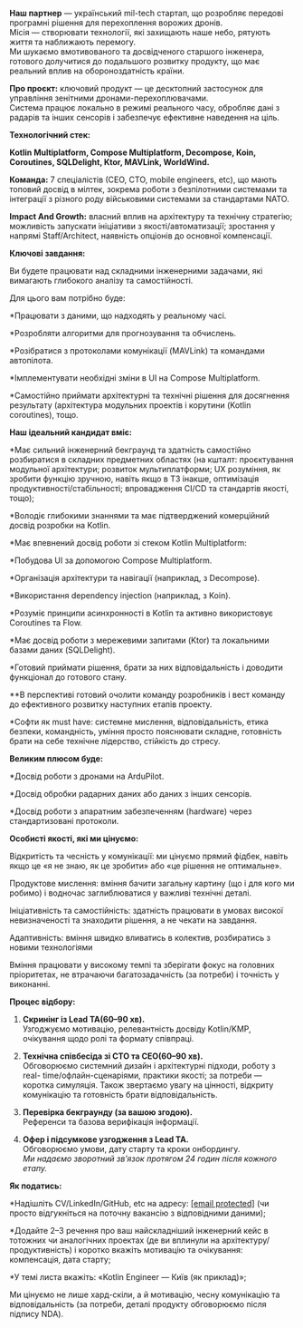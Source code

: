 **Наш партнер** — український mil-tech стартап, що розробляє передові
програмні рішення для перехоплення ворожих дронів.  
Місія — створювати технології, які захищають наше небо, рятують життя та
наближають перемогу.  
Ми шукаємо вмотивованого та досвідченого старшого інженера, готового
долучитися до подальшого розвитку продукту, що має реальний вплив на
обороноздатність країни.

**Про проєкт:** ключовий продукт — це десктопний застосунок для управління
зенітними дронами-перехоплювачами.  
Система працює локально в режимі реального часу, обробляє дані з радарів та
інших сенсорів і забезпечує ефективне наведення на ціль.

**Технологічний стек:**

**Kotlin Multiplatform, Compose Multiplatform, Decompose, Koin, Coroutines,
SQLDelight, Ktor, MAVLink, WorldWind.**

**Команда:** 7 спеціалістів (СEO, CTO, mobile engineers, etc), що мають
топовий досвід в мілтек, зокрема роботи з безпілотними системами та інтеграції
з різного роду військовими системами за стандартами NATO.

**Impact And Growth:** власний вплив на архітектуру та технічну стратегію;
можливість запускати ініціативи з якості/автоматизації; зростання у напрямі
Staff/Architect, наявність опціонів до основної компенсації.

**Ключові завдання:**

Ви будете працювати над складними інженерними задачами, які вимагають
глибокого аналізу та самостійності.

Для цього вам потрібно буде:

*Працювати з даними, що надходять у реальному часі.

*Розробляти алгоритми для прогнозування та обчислень.

*Розібратися з протоколами комунікації (MAVLink) та командами автопілота.

*Імплементувати необхідні зміни в UI на Compose Multiplatform.

*Самостійно приймати архітектурні та технічні рішення для досягнення результату (архітектура модульних проектів і корутини (Kotlin coroutines), тощо.

**Наш ідеальний кандидат вміє:**

*Має сильний інженерний бекграунд та здатність самостійно розбиратися в складних предметних областях (на кшталт: проєктування модульної архітектури; розвиток мультиплатформи; UX розуміння, як зробити функцію зручною, навіть якщо в ТЗ інакше, оптимізація продуктивності/стабільності; впровадження CI/CD та стандартів якості, тощо);

*Володіє глибокими знаннями та має підтверджений комерційний досвід розробки на Kotlin.

*Має впевнений досвід роботи зі стеком Kotlin Multiplatform:

*Побудова UI за допомогою Compose Multiplatform.

*Організація архітектури та навігації (наприклад, з Decompose).

*Використання dependency injection (наприклад, з Koin).

*Розуміє принципи асинхронності в Kotlin та активно використовує Coroutines та Flow.

*Має досвід роботи з мережевими запитами (Ktor) та локальними базами даних (SQLDelight).

*Готовий приймати рішення, брати за них відповідальність і доводити функціонал до готового стану.

**В перспективі готовий очолити команду розробників і вест команду до
ефективного розвитку наступних етапів проекту.

*Софти як must have: системне мислення, відповідальність, етика безпеки, командність, уміння просто пояснювати складне, готовність брати на себе технічне лідерство, стійкість до стресу.

**Великим плюсом буде:**

*Досвід роботи з дронами на ArduPilot.

*Досвід обробки радарних даних або даних з інших сенсорів.

*Досвід роботи з апаратним забезпеченням (hardware) через стандартизовані протоколи.

**Особисті якості, які ми цінуємо:**

Відкритість та чесність у комунікації: ми цінуємо прямий фідбек, навіть якщо
це «я не знаю, як це зробити» або «це рішення не оптимальне».

Продуктове мислення: вміння бачити загальну картину (що і для кого ми робимо)
і водночас заглиблюватися у важливі технічні деталі.

Ініціативність та самостійність: здатність працювати в умовах високої
невизначеності та знаходити рішення, а не чекати на завдання.

Адаптивність: вміння швидко вливатись в колектив, розбиратись з новими
технологіями

Вміння працювати у високому темпі та зберігати фокус на головних пріоритетах,
не втрачаючи багатозадачність (за потреби) і точність у виконанні.

**Процес відбору:**

  1. **Скринінг із Lead TA(60–90 хв).**   
Узгоджуємо мотивацію, релевантність досвіду Kotlin/KMP, очікування щодо ролі
та формату співпраці.

  2. **Технічна співбесіда зі СТО та СЕО(60–90 хв).**   
Обговорюємо системний дизайн і архітектурні підходи, роботу з real-
time/офлайн-сценаріями, практики якості; за потреби — коротка симуляція. Також
звертаємо увагу на цінності, відкриту комунікацію та готовність брати
відповідальність.

  3. **Перевірка бекграунду (за вашою згодою).**   
Референси та базова верифікація інформації.

  4. **Офер і підсумкове узгодження з Lead TA.**   
Обговорюємо умови, дату старту та кроки онбордингу.  
_Ми надаємо зворотний зв’язок протягом 24 годин після кожного етапу._

**Як податись:**

*Надішліть CV/LinkedIn/GitHub, etc на адресу: [[email protected]](/cdn-cgi/l/email-protection#a7d1d4d3c8ddcfc8cce7c0d5c2c2c9ca89cec8) (чи просто відгукніться на поточну вакансію з відповідними даними);

*Додайте 2–3 речення про ваш найскладніший інженерний кейс в тотожних чи аналогічних проектах (де ви вплинули на архітектуру/продуктивність) і коротко вкажіть мотивацію та очікування: компенсація, дата старту;

*У темі листа вкажіть: «Kotlin Engineer — Київ (як приклад)»;

Ми цінуємо не лише хард-скіли, а й мотивацію, чесну комунікацію та
відповідальність (за потреби, деталі продукту обговорюємо після підпису NDA).
